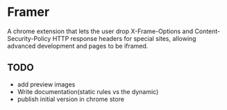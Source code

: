 # Framer
A chrome extension that lets the user drop X-Frame-Options and Content-Security-Policy HTTP response headers for special sites, allowing advanced development and pages to be iframed.

## TODO
- add preview images
- Write documentation(static rules vs the dynamic)
- publish initial version in chrome store